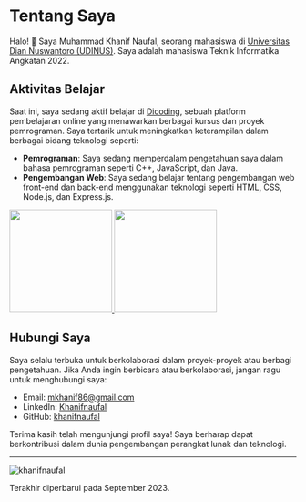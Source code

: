 # Tentang Saya

Halo! 👋 Saya Muhammad Khanif Naufal, seorang mahasiswa di [Universitas Dian Nuswantoro (UDINUS)](https://www.dinus.ac.id/). Saya adalah mahasiswa Teknik Informatika Angkatan 2022.

## Aktivitas Belajar

Saat ini, saya sedang aktif belajar di [Dicoding](https://www.dicoding.com/), sebuah platform pembelajaran online yang menawarkan berbagai kursus dan proyek pemrograman. Saya tertarik untuk meningkatkan keterampilan dalam berbagai bidang teknologi seperti:

- **Pemrograman**: Saya sedang memperdalam pengetahuan saya dalam bahasa pemrograman seperti C++, JavaScript, dan Java.
- **Pengembangan Web**: Saya sedang belajar tentang pengembangan web front-end dan back-end menggunakan teknologi seperti HTML, CSS, Node.js, dan Express.js.

<p align="left">
<a href="https://github.com/khanifnaufal">
  <img height="180em" src="https://github-readme-stats-eight-theta.vercel.app/api?username=khanifnaufal&show_icons=true&theme=algolia&include_all_commits=true&count_private=true"/>
  <img height="180em" src="https://github-readme-stats-eight-theta.vercel.app/api/top-langs/?username=khanifnaufal&layout=compact&langs_count=8&theme=algolia"/>
</a>
</p>


## Hubungi Saya

Saya selalu terbuka untuk berkolaborasi dalam proyek-proyek atau berbagi pengetahuan. Jika Anda ingin berbicara atau berkolaborasi, jangan ragu untuk menghubungi saya:

- Email: [mkhanif86@gmail.com](mailto:mkhanif86@gmail.com)
- LinkedIn: [Khanifnaufal](linkedin.com/in/muhammad-khanif-naufal/)
- GitHub: [khanifnaufal](https://github.com/khanifnaufal)

Terima kasih telah mengunjungi profil saya! Saya berharap dapat berkontribusi dalam dunia pengembangan perangkat lunak dan teknologi.

---
<p align="left"> <img src="https://komarev.com/ghpvc/?username=khanifnaufal&label=Profile%20views&color=0e75b6&style=flat" alt="khanifnaufal" /> </p>
Terakhir diperbarui pada September 2023.

